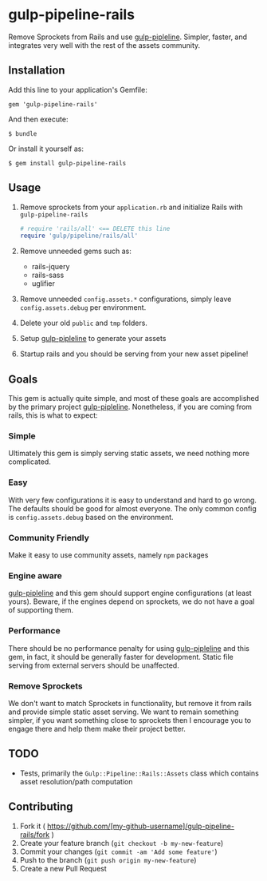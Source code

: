 # gulp-pipeline-rails

Remove Sprockets from Rails and use [gulp-pipleline](https://github.com/alienfast/gulp-pipeline).  Simpler, faster, and integrates very well with the rest of the assets community.

## Installation

Add this line to your application's Gemfile:

    gem 'gulp-pipeline-rails'

And then execute:

    $ bundle

Or install it yourself as:

    $ gem install gulp-pipeline-rails

## Usage

1. Remove sprockets from your `application.rb` and initialize Rails with `gulp-pipeline-rails`

    ```ruby
    # require 'rails/all' <== DELETE this line
    require 'gulp/pipeline/rails/all'
    ```
    
1. Remove unneeded gems such as: 
   - rails-jquery
   - rails-sass
   - uglifier
   
1. Remove unneeded `config.assets.*` configurations, simply leave `config.assets.debug` per environment.

1. Delete your old `public` and `tmp` folders.
   
1. Setup [gulp-pipleline](https://github.com/alienfast/gulp-pipeline) to generate your assets

2. Startup rails and you should be serving from your new asset pipeline!
    
## Goals
This gem is actually quite simple, and most of these goals are accomplished by the primary project [gulp-pipleline](https://github.com/alienfast/gulp-pipeline).  Nonetheless, if you are coming from rails, this is what to expect:

### Simple 
Ultimately this gem is simply serving static assets, we need nothing more complicated.  

### Easy
With very few configurations it is easy to understand and hard to go wrong.  The defaults should be good for almost everyone.  The only common config is `config.assets.debug` based on the environment.   

### Community Friendly 
Make it easy to use community assets, namely `npm` packages

### Engine aware 
[gulp-pipleline](https://github.com/alienfast/gulp-pipeline) and this gem should support engine configurations (at least yours).  Beware, if the engines depend on sprockets, we do not have a goal of supporting them.

### Performance
There should be no performance penalty for using [gulp-pipleline](https://github.com/alienfast/gulp-pipeline) and this gem, in fact, it should be generally faster for development.  Static file serving from external servers should be unaffected.

### Remove Sprockets
We don't want to match Sprockets in functionality, but remove it from rails and provide simple static asset serving.  We want to remain something simpler, if you want something close to sprockets then I encourage you to engage there and help them make their project better.  


## TODO
- Tests, primarily the `Gulp::Pipeline::Rails::Assets` class which contains asset resolution/path computation


## Contributing

1. Fork it ( https://github.com/[my-github-username]/gulp-pipeline-rails/fork )
2. Create your feature branch (`git checkout -b my-new-feature`)
3. Commit your changes (`git commit -am 'Add some feature'`)
4. Push to the branch (`git push origin my-new-feature`)
5. Create a new Pull Request
